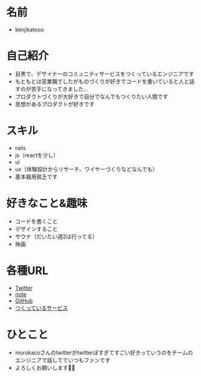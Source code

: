 # 名前
 * kenjikatooo

# 自己紹介

- 目黒で、デザイナーのコミュニティサービスをつくっているエンジニアです
- もともとは営業職でしたがものづくりが好きでコードを書いていると人と話すのが苦手になってきました...
- プロダクトづくりが大好きで自分でなんでもつくりたい人間です
- 思想があるプロダクトが好きです

# スキル
 * rails
 * js（reactを少し）
 * ui
 * ux（体験設計からリサーチ、ワイヤーづくりなどなんでも）
 * 基本器用貧乏です


# 好きなこと&趣味
  * コードを書くこと
  * デザインすること
  * サウナ（だいたい週2は行ってる）
  * 映画

# 各種URL
 * [Twitter](https://twitter.com/slum_danker)
 * [note](https://note.mu/katoken_diary)
 * [GitHub](https://github.com/kenjikatooo)
 * [つくっているサービス](https://cocoda-design.com/top)

# ひとこと
- murokacoさんのtwitterがtwitterぽすぎてすごい好きっていうのをチームのエンジニアで話してていつもファンです
- よろしくお願いします🙇‍♂️

